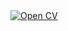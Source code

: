 </a>
<a href="https://github.com/arm61/arm_cv/raw/master/resume.pdf" target="_blank">
<img src="https://img.shields.io/badge/cv-pdf-blue.svg?style=flat" alt="Open CV"/>
</a>

